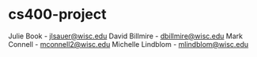 # cs400-project

 Julie Book - jlsauer@wisc.edu 
 David Billmire - dbillmire@wisc.edu
 Mark Connell - mconnell2@wisc.edu
 Michelle Lindblom - mlindblom@wisc.edu
